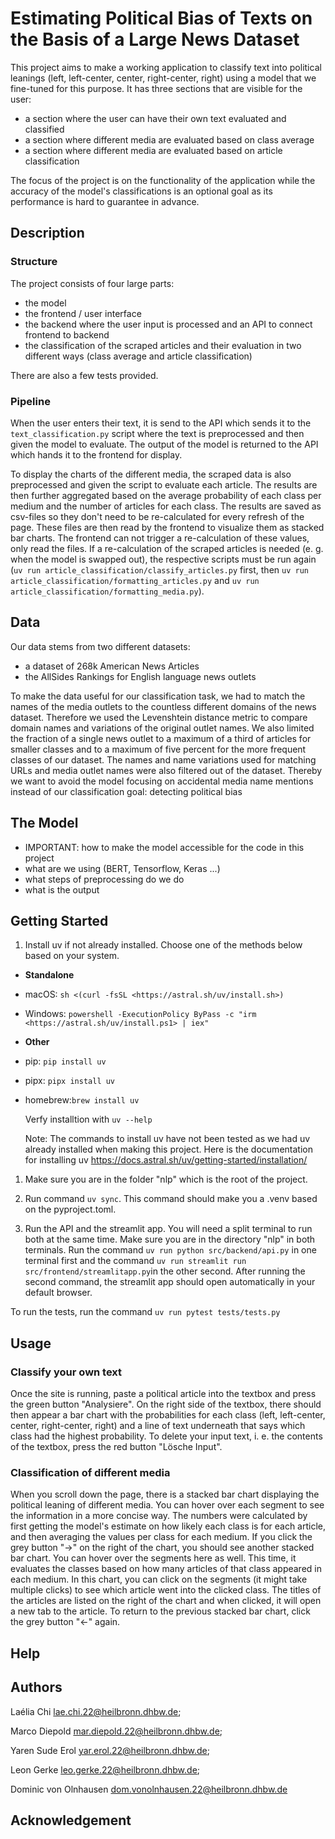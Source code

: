 # Estimating Political Bias of Texts on the Basis of a Large News Dataset

This project aims to make a working application to classify text into political leanings (left, left-center, center, right-center, right) using a model that we fine-tuned for this purpose. It has three sections that are visible for the user:

- a section where the user can have their own text evaluated and classified
- a section where different media are evaluated based on class average
- a section where different media are evaluated based on article classification

The focus of the project is on the functionality of the application while the accuracy of the model's classifications is an optional goal as its performance is hard to guarantee in advance.

## Description

### Structure

The project consists of four large parts:

- the model
- the frontend / user interface
- the backend where the user input is processed and an API to connect frontend to backend
- the classification of the scraped articles and their evaluation in two different ways (class average and article classification)

There are also a few tests provided.

### Pipeline

When the user enters their text, it is send to the API which sends it to the `text_classification.py` script where the text is preprocessed and then given the model to evaluate. The output of the model is returned to the API which hands it to the frontend for display.

To display the charts of the different media, the scraped data is also preprocessed and given the script to evaluate each article. The results are then further aggregated based on the average probability of each class per medium and the number of articles for each class. The results are saved as csv-files so they don't need to be re-calculated for every refresh of the page. These files are then read by the frontend to visualize them as stacked bar charts. The frontend can not trigger a re-calculation of these values, only read the files. If a re-calculation of the scraped articles is needed (e. g. when the model is swapped out), the respective scripts must be run again (`uv run article_classification/classify_articles.py` first, then `uv run article_classification/formatting_articles.py` and `uv run article_classification/formatting_media.py`).

## Data

Our data stems from two different datasets:

- a dataset of 268k American News Articles
- the AllSides Rankings for English language news outlets

To make the data useful for our classification task, we had to match the names of the media outlets to the countless different domains of the news dataset.
Therefore we used the Levenshtein distance metric to compare domain names and variations of the original outlet names.
We also limited the fraction of a single news outlet to a maximum of a third of articles for smaller classes and to a maximum of five percent for the more frequent classes of our dataset.
The names and name variations used for matching URLs and media outlet names were also filtered out of the dataset.
Thereby we want to avoid the model focusing on accidental media name mentions instead of our classification goal: detecting political bias

## The Model

- IMPORTANT: how to make the model accessible for the code in this project
- what are we using (BERT, Tensorflow, Keras ...)
- what steps of preprocessing do we do
- what is the output

## Getting Started

1. Install uv if not already installed. Choose one of the methods below based on your system.

- **Standalone**
- macOS: `sh <(curl -fsSL <https://astral.sh/uv/install.sh>)`
- Windows: `powershell -ExecutionPolicy ByPass -c "irm <https://astral.sh/uv/install.ps1> | iex"`

- **Other**
- pip: `pip install uv`
- pipx: `pipx install uv`
- homebrew:`brew install uv`

  Verfy installtion with `uv --help`

  Note: The commands to install uv have not been tested as we had uv already installed when making this project. Here is the documentation for installing uv <https://docs.astral.sh/uv/getting-started/installation/>

1. Make sure you are in the folder "nlp" which is the root of the project.

1. Run command `uv sync`. This command should make you a .venv based on the pyproject.toml.

1. Run the API and the streamlit app. You will need a split terminal to run both at the same time. Make sure you are in the directory "nlp" in both terminals. Run the command `uv run python src/backend/api.py` in one terminal first and the command `uv run streamlit run src/frontend/streamlitapp.py`in the other second. After running the second command, the streamlit app should open automatically in your default browser.

To run the tests, run the command `uv run pytest tests/tests.py`

## Usage

### Classify your own text

Once the site is running, paste a political article into the textbox and press the green button "Analysiere". On the right side of the textbox, there should then appear a bar chart with the probabilities for each class (left, left-center, center, right-center, right) and a line of text underneath that says which class had the highest probability. To delete your input text, i. e. the contents of the textbox, press the red button "Lösche Input".

### Classification of different media

When you scroll down the page, there is a stacked bar chart displaying the political leaning of different media. You can hover over each segment to see the information in a more concise way. The numbers were calculated by first getting the model's estimate on how likely each class is for each article, and then averaging the values per class for each medium. If you click the grey button "->" on the right of the chart, you should see another stacked bar chart. You can hover over the segments here as well. This time, it evaluates the classes based on how many articles of that class appeared in each medium. In this chart, you can click on the segments (it might take multiple clicks) to see which article went into the clicked class. The titles of the articles are listed on the right of the chart and when clicked, it will open a new tab to the article. To return to the previous stacked bar chart, click the grey button "<-" again.

## Help

## Authors

Laélia Chi <lae.chi.22@heilbronn.dhbw.de>;

Marco Diepold <mar.diepold.22@heilbronn.dhbw.de>;

Yaren Sude Erol <yar.erol.22@heilbronn.dhbw.de>;

Leon Gerke <leo.gerke.22@heilbronn.dhbw.de>;

Dominic von Olnhausen <dom.vonolnhausen.22@heilbronn.dhbw.de>

## Acknowledgement
